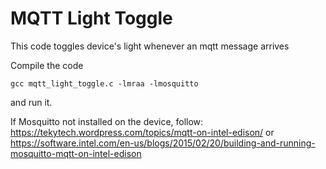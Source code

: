 # MQTT Light Toggle

This code toggles device's light whenever an mqtt message arrives

Compile the code
```
gcc mqtt_light_toggle.c -lmraa -lmosquitto
```
and run it.

If Mosquitto not installed on the device, follow:
https://tekytech.wordpress.com/topics/mqtt-on-intel-edison/
or
https://software.intel.com/en-us/blogs/2015/02/20/building-and-running-mosquitto-mqtt-on-intel-edison